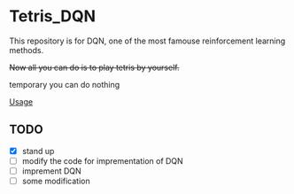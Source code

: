 # Tetris_DQN

This repository is for DQN, one of the most famouse reinforcement learning methods. 

~~Now all you can do is to play tetris by yourself.~~

temporary you can do nothing

[Usage](https://github.com/TakeruIto/tetris-opencv)

## TODO
- [x] stand up
- [ ] modify the code for imprementation of DQN
- [ ] imprement DQN
- [ ] some modification 
